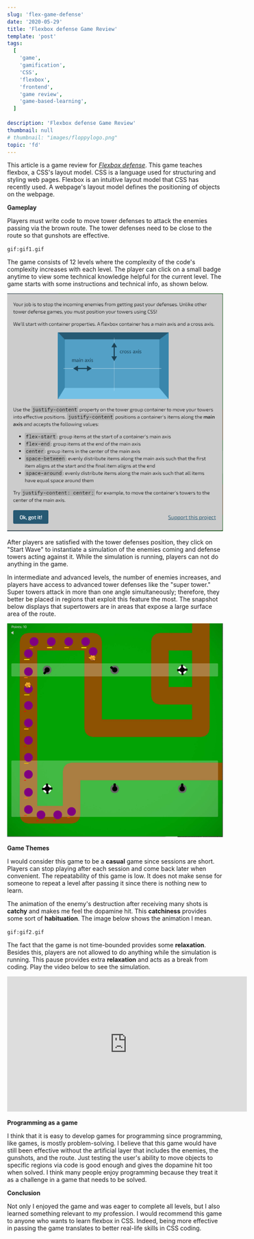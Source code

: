 ```yaml
---
slug: 'flex-game-defense'
date: '2020-05-29'
title: 'Flexbox defense Game Review'
template: 'post'
tags:
  [
    'game',
    'gamification',
    'CSS',
    'flexbox',
    'frontend',
    'game review',
    'game-based-learning',
  ]

description: 'Flexbox defense Game Review'
thumbnail: null
# thumbnail: "images/floppylogo.png"
topic: 'fd'
---
```


This article is a game review for [_Flexbox defense_](http://www.flexboxdefense.com/). This game teaches flexbox, a CSS's layout model. CSS is a language used for structuring and styling web pages. Flexbox is an intuitive layout model that CSS has recently used. A webpage's layout model defines the positioning of objects on the webpage.

**Gameplay**

Players must write code to move tower defenses to attack the enemies passing via the brown route. The tower defenses need to be close to the route so that gunshots are effective.

`gif:gif1.gif`

The game consists of 12 levels where the complexity of the code's complexity increases with each level. The player can click on a small badge anytime to view some technical knowledge helpful for the current level. The game starts with some instructions and technical info, as shown below.

![](images/instructions.png)

After players are satisfied with the tower defenses position, they click on "Start Wave" to instantiate a simulation of the enemies coming and defense towers acting against it. While the simulation is running, players can not do anything in the game.

In intermediate and advanced levels, the number of enemies increases, and players have access to advanced tower defenses like the "super tower." Super towers attack in more than one angle simultaneously; therefore, they better be placed in regions that exploit this feature the most. The snapshot below displays that supertowers are in areas that expose a large surface area of the route.

![](images/supertowers.png)

**Game Themes**

I would consider this game to be a **casual** game since sessions are short. Players can stop playing after each session and come back later when convenient. The repeatability of this game is low. It does not make sense for someone to repeat a level after passing it since there is nothing new to learn.

The animation of the enemy's destruction after receiving many shots is **catchy** and makes me feel the dopamine hit. This **catchiness** provides some sort of **habituation**.
The image below shows the animation I mean.

`gif:gif2.gif`

The fact that the game is not time-bounded provides some **relaxation**. Besides this, players are not allowed to do anything while the simulation is running. This pause provides extra **relaxation** and acts as a break from coding. Play the video below to see the simulation.

<iframe width="560" height="315" src="https://www.youtube-nocookie.com/embed/dsWaPXU7m8E" frameborder="0" allow="accelerometer; autoplay; encrypted-media; gyroscope; picture-in-picture" allowfullscreen></iframe>

**Programming as a game**

I think that it is easy to develop games for programming since programming, like games, is mostly problem-solving. I believe that this game would have still been effective without the artificial layer that includes the enemies, the gunshots, and the route. Just testing the user's ability to move objects to specific regions via code is good enough and gives the dopamine hit too when solved. I think many people enjoy programming because they treat it as a challenge in a game that needs to be solved.

**Conclusion**

Not only I enjoyed the game and was eager to complete all levels, but I also learned something relevant to my profession. I would recommend this game to anyone who wants to learn flexbox in CSS. Indeed, being more effective in passing the game translates to better real-life skills in CSS coding.
